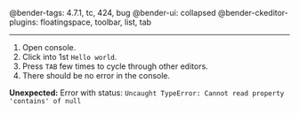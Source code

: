 @bender-tags: 4.7.1, tc, 424, bug
@bender-ui: collapsed
@bender-ckeditor-plugins: floatingspace, toolbar, list, tab

----

1. Open console.
1. Click into 1st `Hello world`.
1. Press `TAB` few times to cycle through other editors.
1. There should be no error in the console.

**Unexpected:** Error with status: `Uncaught TypeError: Cannot read property 'contains' of null`
